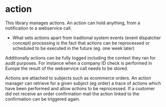 action
======

This library manages actions.  An action can hold anything, from a notification to a webservice call.
 * What sets actions apart from traditonal system events (event dispatcher concept) processing is the fact that
actions can be reprocessed or scheduled to be executed in the future (eg. one week later)

Additionally actions can be fully logged including the context they ran for audit purposes.  For instance when a company ID check is performed in Europe the result of the webservice call needs to be stored.


Actions are attached to subjects such as ecommerce orders.  An action manager can retrieve for a given subject (eg order) a trace of actions which have been performed and allow actions to be reprocessed.
If a customer did not receive an order confirmation mail the action linked to the confirmation can be triggered again.